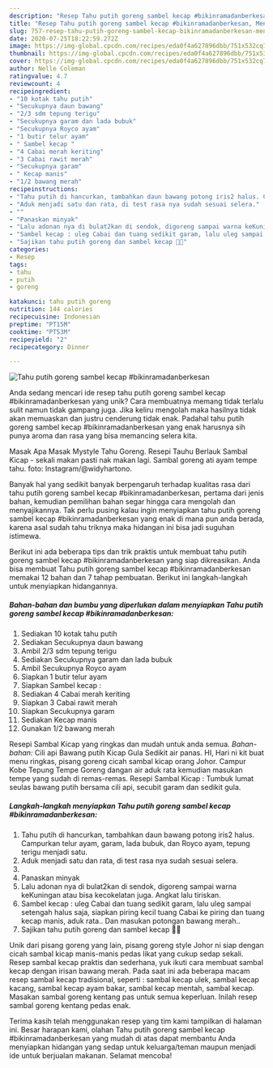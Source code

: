 ```yaml
---
description: "Resep Tahu putih goreng sambel kecap #bikinramadanberkesan, Menggugah Selera"
title: "Resep Tahu putih goreng sambel kecap #bikinramadanberkesan, Menggugah Selera"
slug: 757-resep-tahu-putih-goreng-sambel-kecap-bikinramadanberkesan-menggugah-selera
date: 2020-07-25T18:22:59.272Z
image: https://img-global.cpcdn.com/recipes/eda0f4a627896dbb/751x532cq70/tahu-putih-goreng-sambel-kecap-bikinramadanberkesan-foto-resep-utama.jpg
thumbnail: https://img-global.cpcdn.com/recipes/eda0f4a627896dbb/751x532cq70/tahu-putih-goreng-sambel-kecap-bikinramadanberkesan-foto-resep-utama.jpg
cover: https://img-global.cpcdn.com/recipes/eda0f4a627896dbb/751x532cq70/tahu-putih-goreng-sambel-kecap-bikinramadanberkesan-foto-resep-utama.jpg
author: Nelle Coleman
ratingvalue: 4.7
reviewcount: 4
recipeingredient:
- "10 kotak tahu putih"
- "Secukupnya daun bawang"
- "2/3 sdm tepung terigu"
- "Secukupnya garam dan lada bubuk"
- "Secukupnya Royco ayam"
- "1 butir telur ayam"
- " Sambel kecap "
- "4 Cabai merah keriting"
- "3 Cabai rawit merah"
- "Secukupnya garam"
- " Kecap manis"
- "1/2 bawang merah"
recipeinstructions:
- "Tahu putih di hancurkan, tambahkan daun bawang potong iris2 halus. Campurkan telur ayam, garam, lada bubuk, dan Royco ayam, tepung terigu menjadi satu."
- "Aduk menjadi satu dan rata, di test rasa nya sudah sesuai selera."
- ""
- "Panaskan minyak"
- "Lalu adonan nya di bulat2kan di sendok, digoreng sampai warna keKuningan atau bisa kecokelatan juga. Angkat lalu tiriskan."
- "Sambel kecap : uleg Cabai dan tuang sedikit garam, lalu uleg sampai setengah halus saja, siapkan piring kecil tuang Cabai ke piring dan tuang kecap manis, aduk rata.. Dan masukan potongan bawang merah.."
- "Sajikan tahu putih goreng dan sambel kecap 👌🏻"
categories:
- Resep
tags:
- tahu
- putih
- goreng

katakunci: tahu putih goreng 
nutrition: 144 calories
recipecuisine: Indonesian
preptime: "PT15M"
cooktime: "PT53M"
recipeyield: "2"
recipecategory: Dinner

---
```



![Tahu putih goreng sambel kecap #bikinramadanberkesan](https://img-global.cpcdn.com/recipes/eda0f4a627896dbb/751x532cq70/tahu-putih-goreng-sambel-kecap-bikinramadanberkesan-foto-resep-utama.jpg)

Anda sedang mencari ide resep tahu putih goreng sambel kecap #bikinramadanberkesan yang unik? Cara membuatnya memang tidak terlalu sulit namun tidak gampang juga. Jika keliru mengolah maka hasilnya tidak akan memuaskan dan justru cenderung tidak enak. Padahal tahu putih goreng sambel kecap #bikinramadanberkesan yang enak harusnya sih punya aroma dan rasa yang bisa memancing selera kita.

Masak Apa Masak Mystyle Tahu Goreng. Resepi Tauhu Berlauk Sambal Kicap - sekali makan pasti nak makan lagi. Sambal goreng ati ayam tempe tahu. foto: Instagram/@widyhartono.

Banyak hal yang sedikit banyak berpengaruh terhadap kualitas rasa dari tahu putih goreng sambel kecap #bikinramadanberkesan, pertama dari jenis bahan, kemudian pemilihan bahan segar hingga cara mengolah dan menyajikannya. Tak perlu pusing kalau ingin menyiapkan tahu putih goreng sambel kecap #bikinramadanberkesan yang enak di mana pun anda berada, karena asal sudah tahu triknya maka hidangan ini bisa jadi suguhan istimewa.


Berikut ini ada beberapa tips dan trik praktis untuk membuat tahu putih goreng sambel kecap #bikinramadanberkesan yang siap dikreasikan. Anda bisa membuat Tahu putih goreng sambel kecap #bikinramadanberkesan memakai 12 bahan dan 7 tahap pembuatan. Berikut ini langkah-langkah untuk menyiapkan hidangannya.

<!--inarticleads1-->

##### Bahan-bahan dan bumbu yang diperlukan dalam menyiapkan Tahu putih goreng sambel kecap #bikinramadanberkesan:

1. Sediakan 10 kotak tahu putih
1. Sediakan Secukupnya daun bawang
1. Ambil 2/3 sdm tepung terigu
1. Sediakan Secukupnya garam dan lada bubuk
1. Ambil Secukupnya Royco ayam
1. Siapkan 1 butir telur ayam
1. Siapkan  Sambel kecap :
1. Sediakan 4 Cabai merah keriting
1. Siapkan 3 Cabai rawit merah
1. Siapkan Secukupnya garam
1. Sediakan  Kecap manis
1. Gunakan 1/2 bawang merah


Resepi Sambal Kicap yang ringkas dan mudah untuk anda semua. *Bahan-bahan:* Cili api Bawang putih Kicap Gula Sedikit air panas. HI, Hari ni kit buat menu ringkas, pisang goreng cicah sambal kicap orang Johor. Campur Kobe Tepung Tempe Goreng dangan air aduk rata kemudian masukan tempe yang sudah di remas-remas. Resepi Sambal Kicap : Tumbuk lumat seulas bawang putih bersama cili api, secubit garam dan sedikit gula. 

<!--inarticleads2-->

##### Langkah-langkah menyiapkan Tahu putih goreng sambel kecap #bikinramadanberkesan:

1. Tahu putih di hancurkan, tambahkan daun bawang potong iris2 halus. Campurkan telur ayam, garam, lada bubuk, dan Royco ayam, tepung terigu menjadi satu.
1. Aduk menjadi satu dan rata, di test rasa nya sudah sesuai selera.
1. 
1. Panaskan minyak
1. Lalu adonan nya di bulat2kan di sendok, digoreng sampai warna keKuningan atau bisa kecokelatan juga. Angkat lalu tiriskan.
1. Sambel kecap : uleg Cabai dan tuang sedikit garam, lalu uleg sampai setengah halus saja, siapkan piring kecil tuang Cabai ke piring dan tuang kecap manis, aduk rata.. Dan masukan potongan bawang merah..
1. Sajikan tahu putih goreng dan sambel kecap 👌🏻


Unik dari pisang goreng yang lain, pisang goreng style Johor ni siap dengan cicah sambal kicap manis-manis pedas likat yang cukup sedap sekali. Resep sambal kecap praktis dan sederhana, yuk ikuti cara membuat sambal kecap dengan irisan bawang merah. Pada saat ini ada beberapa macam resep sambal kecap tradisional, seperti : sambal kecap ulek, sambal kecap kacang, sambal kecap ayam bakar, sambal kecap mentah, sambal kecap. Masakan sambal goreng kentang pas untuk semua keperluan. Inilah resep sambal goreng kentang pedas enak. 

Terima kasih telah menggunakan resep yang tim kami tampilkan di halaman ini. Besar harapan kami, olahan Tahu putih goreng sambel kecap #bikinramadanberkesan yang mudah di atas dapat membantu Anda menyiapkan hidangan yang sedap untuk keluarga/teman maupun menjadi ide untuk berjualan makanan. Selamat mencoba!
